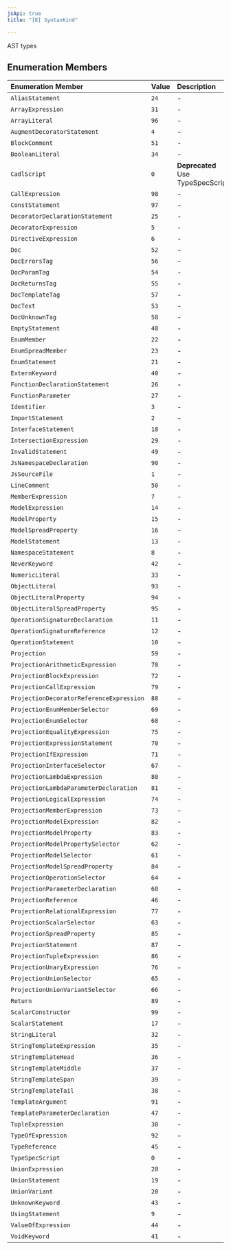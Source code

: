 ```yaml
---
jsApi: true
title: "[E] SyntaxKind"

---
```

AST types

## Enumeration Members

| Enumeration Member | Value | Description |
| :------ | :------ | :------ |
| `AliasStatement` | `24` | - |
| `ArrayExpression` | `31` | - |
| `ArrayLiteral` | `96` | - |
| `AugmentDecoratorStatement` | `4` | - |
| `BlockComment` | `51` | - |
| `BooleanLiteral` | `34` | - |
| `CadlScript` | `0` | **Deprecated**<br />Use TypeSpecScript |
| `CallExpression` | `98` | - |
| `ConstStatement` | `97` | - |
| `DecoratorDeclarationStatement` | `25` | - |
| `DecoratorExpression` | `5` | - |
| `DirectiveExpression` | `6` | - |
| `Doc` | `52` | - |
| `DocErrorsTag` | `56` | - |
| `DocParamTag` | `54` | - |
| `DocReturnsTag` | `55` | - |
| `DocTemplateTag` | `57` | - |
| `DocText` | `53` | - |
| `DocUnknownTag` | `58` | - |
| `EmptyStatement` | `48` | - |
| `EnumMember` | `22` | - |
| `EnumSpreadMember` | `23` | - |
| `EnumStatement` | `21` | - |
| `ExternKeyword` | `40` | - |
| `FunctionDeclarationStatement` | `26` | - |
| `FunctionParameter` | `27` | - |
| `Identifier` | `3` | - |
| `ImportStatement` | `2` | - |
| `InterfaceStatement` | `18` | - |
| `IntersectionExpression` | `29` | - |
| `InvalidStatement` | `49` | - |
| `JsNamespaceDeclaration` | `90` | - |
| `JsSourceFile` | `1` | - |
| `LineComment` | `50` | - |
| `MemberExpression` | `7` | - |
| `ModelExpression` | `14` | - |
| `ModelProperty` | `15` | - |
| `ModelSpreadProperty` | `16` | - |
| `ModelStatement` | `13` | - |
| `NamespaceStatement` | `8` | - |
| `NeverKeyword` | `42` | - |
| `NumericLiteral` | `33` | - |
| `ObjectLiteral` | `93` | - |
| `ObjectLiteralProperty` | `94` | - |
| `ObjectLiteralSpreadProperty` | `95` | - |
| `OperationSignatureDeclaration` | `11` | - |
| `OperationSignatureReference` | `12` | - |
| `OperationStatement` | `10` | - |
| `Projection` | `59` | - |
| `ProjectionArithmeticExpression` | `78` | - |
| `ProjectionBlockExpression` | `72` | - |
| `ProjectionCallExpression` | `79` | - |
| `ProjectionDecoratorReferenceExpression` | `88` | - |
| `ProjectionEnumMemberSelector` | `69` | - |
| `ProjectionEnumSelector` | `68` | - |
| `ProjectionEqualityExpression` | `75` | - |
| `ProjectionExpressionStatement` | `70` | - |
| `ProjectionIfExpression` | `71` | - |
| `ProjectionInterfaceSelector` | `67` | - |
| `ProjectionLambdaExpression` | `80` | - |
| `ProjectionLambdaParameterDeclaration` | `81` | - |
| `ProjectionLogicalExpression` | `74` | - |
| `ProjectionMemberExpression` | `73` | - |
| `ProjectionModelExpression` | `82` | - |
| `ProjectionModelProperty` | `83` | - |
| `ProjectionModelPropertySelector` | `62` | - |
| `ProjectionModelSelector` | `61` | - |
| `ProjectionModelSpreadProperty` | `84` | - |
| `ProjectionOperationSelector` | `64` | - |
| `ProjectionParameterDeclaration` | `60` | - |
| `ProjectionReference` | `46` | - |
| `ProjectionRelationalExpression` | `77` | - |
| `ProjectionScalarSelector` | `63` | - |
| `ProjectionSpreadProperty` | `85` | - |
| `ProjectionStatement` | `87` | - |
| `ProjectionTupleExpression` | `86` | - |
| `ProjectionUnaryExpression` | `76` | - |
| `ProjectionUnionSelector` | `65` | - |
| `ProjectionUnionVariantSelector` | `66` | - |
| `Return` | `89` | - |
| `ScalarConstructor` | `99` | - |
| `ScalarStatement` | `17` | - |
| `StringLiteral` | `32` | - |
| `StringTemplateExpression` | `35` | - |
| `StringTemplateHead` | `36` | - |
| `StringTemplateMiddle` | `37` | - |
| `StringTemplateSpan` | `39` | - |
| `StringTemplateTail` | `38` | - |
| `TemplateArgument` | `91` | - |
| `TemplateParameterDeclaration` | `47` | - |
| `TupleExpression` | `30` | - |
| `TypeOfExpression` | `92` | - |
| `TypeReference` | `45` | - |
| `TypeSpecScript` | `0` | - |
| `UnionExpression` | `28` | - |
| `UnionStatement` | `19` | - |
| `UnionVariant` | `20` | - |
| `UnknownKeyword` | `43` | - |
| `UsingStatement` | `9` | - |
| `ValueOfExpression` | `44` | - |
| `VoidKeyword` | `41` | - |
